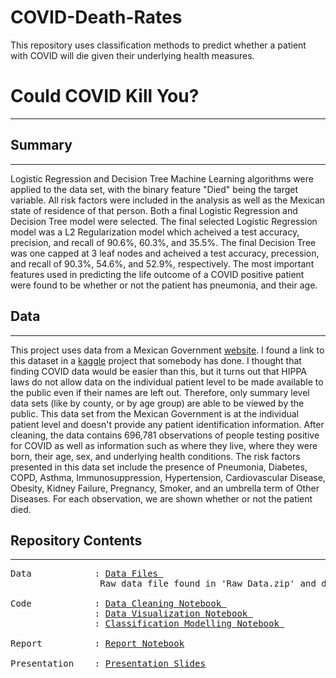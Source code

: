 # COVID-Death-Rates
This repository uses classification methods to predict whether a patient with COVID will die given their underlying health measures.
# Could COVID Kill You?
---
## Summary
---
Logistic Regression and Decision Tree Machine Learning algorithms were applied to the data set, with the binary feature "Died" being the target variable. All risk factors were included in the analysis as well as the Mexican state of residence of that person. Both a final Logistic Regression and Decision Tree model were selected. The final selected Logistic Regression model was a L2 Regularization model which acheived a test accuracy, precision, and recall of 90.6%, 60.3%, and 35.5%. The final Decision Tree was one capped at 3 leaf nodes and acheived a test accuracy, precession, and recall of 90.3%, 54.6%, and 52.9%, respectively. The most important features used in predicting the life outcome of a COVID positive patient were found to be whether or not the patient has pneumonia, and their age.
## Data
---
This project uses data from a Mexican Government [website](https://www.gob.mx/salud/documentos/datos-abiertos-152127). I found a link to this dataset in a [kaggle](https://www.kaggle.com/tanmoyx/covid19-patient-precondition-dataset) project that somebody has done. I thought that finding COVID data would be easier than this, but it turns out that HIPPA laws do not allow data on the individual patient level to be made available to the public even if their names are left out. Therefore, only summary level data sets (like by county, or by age group) are able to be viewed by the public. This data set from the Mexican Government is at the individual patient level and doesn't provide any patient identification information.
After cleaning, the data contains 696,781 observations of people testing positive for COVID as well as information such as where they live, where they were born, their age, sex, and underlying health conditions. The risk factors presented in this data set include the presence of Pneumonia, Diabetes, COPD, Asthma, Immunosuppression, Hypertension, Cardiovascular Disease, Obesity, Kidney Failure, Pregnancy, Smoker, and an umbrella term of Other Diseases. For each observation, we are shown whether or not the patient died.
## Repository Contents
---
<pre>
Data            : <a href=https://github.com/harperd17/COVID-Death-Rates/blob/master/Data>Data Files </a>
                 Raw data file found in 'Raw Data.zip' and data files used for visualization and modelling found in 'Manipulated Data.zip'

Code            : <a href=https://github.com/harperd17/COVID-Death-Rates/blob/master/Notebooks/Data_Cleanup.ipynb>Data Cleaning Notebook </a>
                : <a href=https://github.com/harperd17/COVID-Death-Rates/blob/master/Notebooks/Data_Visualizations.ipynb>Data Visualization Notebook </a>
                : <a href=https://github.com/harperd17/COVID-Death-Rates/blob/master/Notebooks/Modelling_code.ipynb>Classification Modelling Notebook </a>
                
Report          : <a href=https://github.com/harperd17/COVID-Death-Rates/blob/master/Report/Report_Notebook.ipynb>Report Notebook</a>

Presentation    : <a href=https://github.com/harperd17/COVID-Death-Rates/blob/master/Presentation/Presentation_Slides.html>Presentation Slides</a>
</pre>
